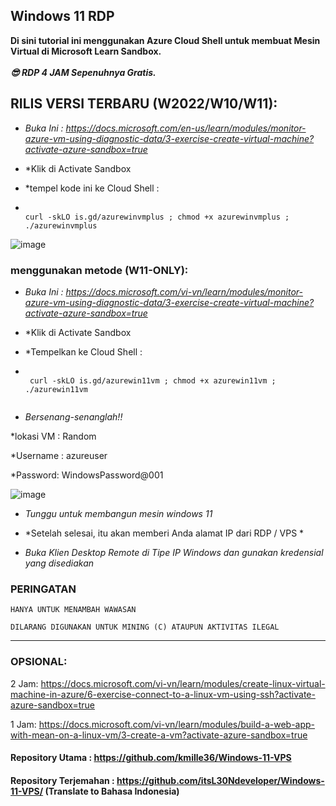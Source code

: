 ## Windows 11 RDP

**Di sini tutorial ini menggunakan Azure Cloud Shell untuk membuat Mesin Virtual di Microsoft Learn Sandbox.** <br><br>
***😎 RDP 4 JAM Sepenuhnya Gratis.***

## RILIS VERSI TERBARU (W2022/W10/W11): 

- *Buka Ini : https://docs.microsoft.com/en-us/learn/modules/monitor-azure-vm-using-diagnostic-data/3-exercise-create-virtual-machine?activate-azure-sandbox=true*
- *Klik di Activate Sandbox
- *tempel kode ini ke Cloud Shell :

-   ```console  

    curl -skLO is.gd/azurewinvmplus ; chmod +x azurewinvmplus ; ./azurewinvmplus
    
    ```

![image](https://user-images.githubusercontent.com/58414694/161441694-583e8568-e98e-4e99-9219-0bd7a4c0f335.png)


### menggunakan metode (W11-ONLY):


- *Buka Ini : https://docs.microsoft.com/vi-vn/learn/modules/monitor-azure-vm-using-diagnostic-data/3-exercise-create-virtual-machine?activate-azure-sandbox=true*
- *Klik di Activate Sandbox
- *Tempelkan ke Cloud Shell :

-  ```console  
 
    curl -skLO is.gd/azurewin11vm ; chmod +x azurewin11vm ; ./azurewin11vm
    
    ```
- *Bersenang-senanglah!!*



*lokasi VM : Random

*Username : azureuser

*Password: WindowsPassword@001


![image](https://user-images.githubusercontent.com/58414694/148490063-3657aeb5-541f-4e27-88a2-735ad990df0e.png)

- *Tunggu untuk membangun mesin windows 11*

- *Setelah selesai, itu akan memberi Anda alamat IP dari RDP / VPS *

- *Buka Klien Desktop Remote di Tipe IP Windows dan gunakan kredensial yang disediakan*


### PERINGATAN
```
HANYA UNTUK MENAMBAH WAWASAN

DILARANG DIGUNAKAN UNTUK MINING (C) ATAUPUN AKTIVITAS ILEGAL
```
---

### OPSIONAL:

2 Jam: https://docs.microsoft.com/vi-vn/learn/modules/create-linux-virtual-machine-in-azure/6-exercise-connect-to-a-linux-vm-using-ssh?activate-azure-sandbox=true

1 Jam: https://docs.microsoft.com/vi-vn/learn/modules/build-a-web-app-with-mean-on-a-linux-vm/3-create-a-vm?activate-azure-sandbox=true


#### Repository Utama : https://github.com/kmille36/Windows-11-VPS
#### Repository Terjemahan : https://github.com/itsL30Ndeveloper/Windows-11-VPS/ (Translate to Bahasa Indonesia)
